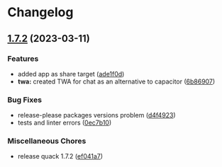 # Changelog

## [1.7.2](https://github.com/codecat-io/chat/compare/@quack/app-v1.7.1...@quack/app-v1.7.2) (2023-03-11)


### Features

* added app as share target ([ade1f0d](https://github.com/codecat-io/chat/commit/ade1f0d8f243d9709acf036b6238bbb1db794a87))
* **twa:** created TWA for chat as an alternative to capacitor ([6b86907](https://github.com/codecat-io/chat/commit/6b86907bdf14f3099085e96e6ebf7c2a8fb45cad))


### Bug Fixes

* release-please packages versions problem ([d4f4923](https://github.com/codecat-io/chat/commit/d4f4923d576d7777ff08bdc43c628aecc4a0d33f))
* tests and linter errors ([0ec7b10](https://github.com/codecat-io/chat/commit/0ec7b10af2c5bd2c1551311a15970b5ffc7c4649))


### Miscellaneous Chores

* release quack 1.7.2 ([ef041a7](https://github.com/codecat-io/chat/commit/ef041a76e5429c43ba1518d35a1b1842ac6fe532))
